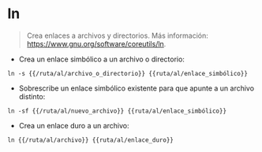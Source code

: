 # ln

> Crea enlaces a archivos y directorios.
> Más información: <https://www.gnu.org/software/coreutils/ln>.

- Crea un enlace simbólico a un archivo o directorio:

`ln -s {{/ruta/al/archivo_o_directorio}} {{ruta/al/enlace_simbólico}}`

- Sobrescribe un enlace simbólico existente para que apunte a un archivo distinto:

`ln -sf {{/ruta/al/nuevo_archivo}} {{ruta/al/enlace_simbólico}}`

- Crea un enlace duro a un archivo:

`ln {{/ruta/al/archivo}} {{ruta/al/enlace_duro}}`
